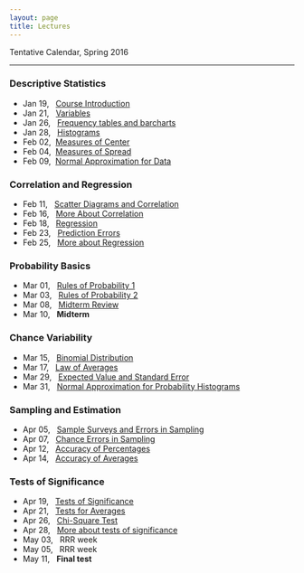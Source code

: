 ```yaml
---
layout: page
title: Lectures
---
```


Tentative Calendar, Spring 2016

<hr>

### Descriptive Statistics

<ul class="fa-ul">
  <li>
    <a href="01-course-introduction"><i class="fa-li fa fa-thumb-tack"></i></a> Jan 19, &nbsp;&nbsp;<a href="https://docs.google.com/presentation/d/1INcVjbNz9AvNkQTqOG-zXSk45hEdpTHRdMuRt5hYwDA/pub?start=false&loop=false&delayms=3000" target="_blank">Course Introduction</a>
  </li>
  <li>
    <a href="02-variables"><i class="fa-li fa fa-thumb-tack"></i></a> Jan 21, &nbsp;&nbsp;<a href="https://docs.google.com/presentation/d/1k0Ti3489qKExV-X9VzgOq0rCRk0EcjsEB800TDyvfG0/pub?start=false&loop=false&delayms=3000" target="_blank">Variables</a>
  </li>
  <li>
    <a href="03-histograms"><i class="fa-li fa fa-thumb-tack"></i></a> Jan 26, &nbsp;&nbsp;<a href="https://docs.google.com/presentation/d/1heCjLPzYlMzdPGlQKHiGaNFrSRRFmEBVladO9ZNssFI/pub?start=false&loop=false&delayms=3000" target="_blank">Frequency tables and barcharts</a>
  </li>
  <li>
    <a href="03-histograms"><i class="fa-li fa fa-thumb-tack"></i></a> Jan 28, &nbsp;&nbsp;<a href="https://docs.google.com/presentation/d/1heCjLPzYlMzdPGlQKHiGaNFrSRRFmEBVladO9ZNssFI/pub?start=false&loop=false&delayms=3000" target="_blank">Histograms</a>
  </li>
  <li>
    <a href="04-measures-center"><i class="fa-li fa fa-thumb-tack"></i></a> Feb 02, &nbsp;<a href="https://docs.google.com/presentation/d/15jjBpSkQmYs99S8A2yvGGR4lwusUcJgBXZYU88158pE/pub?start=false&loop=false&delayms=3000" target="_blank">Measures of Center</a>
  </li>
  <li>
    <a href="05-measures-spread"><i class="fa-li fa fa-thumb-tack"></i></a> Feb 04, &nbsp;<a href="https://docs.google.com/presentation/d/1olNOkShLZTBwEywn1AsuX92PvimntXoKMn7eRDh5MRE/pub?start=false&loop=false&delayms=3000" target="_blank">Measures of Spread</a>
  </li>
  <li>
    <a href="06-normal-data"><i class="fa-li fa fa-thumb-tack"></i></a> Feb 09, &nbsp;<a href="06-normal-data">Normal Approximation for Data</a>
  </li>
</ul>


### Correlation and Regression

<ul class="fa-ul">
  <li>
    <a href="07-scatter-diagrams"><i class="fa-li fa fa-thumb-tack"></i></a> Feb 11, &nbsp;&nbsp;<a href="https://docs.google.com/presentation/d/1qLtoiX8CrpHL70lZ8LBQN0F-xHuwEnhpVNZalaBnSM8/pub?start=false&loop=false&delayms=3000" target="_blank">Scatter Diagrams and Correlation</a>
  </li>
  <li>
    <a href="08-correlation"><i class="fa-li fa fa-thumb-tack"></i></a> Feb 16, &nbsp;&nbsp;<a href="https://docs.google.com/presentation/d/1TNmvkcGnhIpZ3N-XLEJwuOcG9tDd6KbdIDzU4K6wivE/pub?start=false&loop=false&delayms=3000" target="_blank">More About Correlation</a>
  </li>
  <li>
    <a href="09-regression"><i class="fa-li fa fa-thumb-tack"></i></a> Feb 18, &nbsp;&nbsp;<a href="https://docs.google.com/presentation/d/10eQJ3DxVVuC00mQ5aEBNb0nWZh8oX-vJ5mCJRQH39VA/pub?start=false&loop=false&delayms=3000" target="_blank">Regression</a>
  </li>
  <li>
    <a href="10-prediction-errors"><i class="fa-li fa fa-thumb-tack"></i></a> Feb 23, &nbsp;&nbsp;<a href="https://docs.google.com/presentation/d/1KSws7X-9jr1YWtJwPUmdnooodMqBMzRLjDWhsgq04Iw/pub?start=false&loop=false&delayms=3000" target="_blank">Prediction Errors</a>
  </li>
  <li>
    <a href="10-prediction-errors"><i class="fa-li fa fa-thumb-tack"></i></a> Feb 25, &nbsp;&nbsp;<a href="https://docs.google.com/presentation/d/1KSws7X-9jr1YWtJwPUmdnooodMqBMzRLjDWhsgq04Iw/pub?start=false&loop=false&delayms=3000" target="_blank">More about Regression</a>
  </li>
</ul>


### Probability Basics

<ul class="fa-ul">
  <li>
    <a href="12-probability-rules1"><i class="fa-li fa fa-thumb-tack"></i></a> Mar 01, &nbsp;&nbsp;<a href="https://docs.google.com/presentation/d/1cgU096Vr5Ep30rXoQ68940YbbCM7wvpznsC623Zx5N0/pub?start=false&loop=false&delayms=3000" target="_blank">Rules of Probability 1</a>
  </li>
  <li>
    <a href="13-probability-rules2"><i class="fa-li fa fa-thumb-tack"></i></a> Mar 03, &nbsp;&nbsp;<a href="https://docs.google.com/presentation/d/1C-bEAHd3naLPxk_WDSrMuWHd9kMdVVo7vh2x9lWaFvc/pub?start=false&loop=false&delayms=3000" target="_blank">Rules of Probability 2</a>
  </li>
  <li>
    <a href=""><i class="fa-li fa fa-thumb-tack"></i></a> Mar 08, &nbsp;&nbsp;<a href="">Midterm Review</a>
  </li>
  <li>
    <i class="fa-li fa fa-thumb-tack"></i> Mar 10, &nbsp;&nbsp;<b>Midterm</b>
  </li>
</ul>


### Chance Variability

<ul class="fa-ul">
  <li>
    <a href="14-binomial"><i class="fa-li fa fa-thumb-tack"></i></a> Mar 15, &nbsp;&nbsp;<a href="https://docs.google.com/presentation/d/1M6Xk1xwAmdewO1K5lVIAOXz45LcIfvrZOgzQs9EXc1c/pub?start=false&loop=false&delayms=3000" target="_blank">Binomial Distribution</a>
  </li>
  <li>
    <a href="15-law-averages"><i class="fa-li fa fa-thumb-tack"></i></a> Mar 17, &nbsp;&nbsp;<a href="https://docs.google.com/presentation/d/1WDS0RyPXBjo0kgYSC5AIR33Vr78lKbOURXqJ2TMXvtI/pub?start=false&loop=false&delayms=3000" target="_blank">Law of Averages</a>
  </li>
  <li>
    <a href="16-expvalue-stderror"><i class="fa-li fa fa-thumb-tack"></i></a> Mar 29, &nbsp;&nbsp;<a href="https://docs.google.com/presentation/d/1QCSwf7zN80253dLYUAkZ3C4h01M6rLTFJ33h1tFD9To/pub?start=false&loop=false&delayms=3000" target="_blank">Expected Value and Standard Error</a>
  </li>
  <li>
    <a href="17-probability-histograms"><i class="fa-li fa fa-thumb-tack"></i></a> Mar 31, &nbsp;&nbsp;<a href="https://docs.google.com/presentation/d/1AZ61AYdl1mmT3Uy1XebT8qpTbbR7uqiP0y_n740Vp8E/pub?start=false&loop=false&delayms=3000" target="_blank">Normal Approximation for Probability Histograms</a>
  </li>
</ul>


### Sampling and Estimation

<ul class="fa-ul">
  <li>
    <a href="18-sample-surveys"><i class="fa-li fa fa-thumb-tack"></i></a> Apr 05, &nbsp;&nbsp;<a href="https://docs.google.com/presentation/d/1n-zZKPrpCoNqhf1hnDlUNVx-XL_qxdZgwngeKWMULiM/pub?start=false&loop=false&delayms=3000" target="_blank">Sample Surveys and Errors in Sampling</a>
  </li>
  <li>
    <a href="19-sampling-errors"><i class="fa-li fa fa-thumb-tack"></i></a> Apr 07, &nbsp;&nbsp;<a href="https://docs.google.com/presentation/d/1jRFpoepvu7RWwl6fsxPD7wFkdhZk83dlLwzb9SNMXSE/pub?start=false&loop=false&delayms=3000" target="_blank">Chance Errors in Sampling</a>
  </li>
  <li>
    <a href="20-accuracy-percentages"><i class="fa-li fa fa-thumb-tack"></i></a> Apr 12, &nbsp;&nbsp;<a href="https://docs.google.com/presentation/d/1Ia5dA9BuEHUTX0dxLRJ9RervShAHmtqk8Si8hXPak-0/pub?start=false&loop=false&delayms=3000" target="_blank">Accuracy of Percentages</a>
  </li>
  <li>
    <a href="21-accuracy-averages"><i class="fa-li fa fa-thumb-tack"></i></a> Apr 14, &nbsp;&nbsp;<a href="https://docs.google.com/presentation/d/1FnUXMu_5qYST5Stou895O_vUjdAULxeyxhvrGImAVEA/pub?start=false&loop=false&delayms=3000" target="_blank">Accuracy of Averages</a>
  </li>
</ul>


### Tests of Significance

<ul class="fa-ul">
  <li>
    <a href="22-hypothesis-tests"><i class="fa-li fa fa-thumb-tack"></i></a> Apr 19, &nbsp;&nbsp;<a href="https://docs.google.com/presentation/d/1FQN-qh-plq87aB1d2vOUoi3YVLl6LE28uYUhXS5RFcI/pub?start=false&loop=false&delayms=3000" target="_blank">Tests of Significance</a>
  </li>
  <li>
    <a href=""><i class="fa-li fa fa-thumb-tack"></i></a> Apr 21, &nbsp;&nbsp;<a href="">Tests for Averages</a>
  </li>
  <li>
    <a href=""><i class="fa-li fa fa-thumb-tack"></i></a> Apr 26, &nbsp;&nbsp;<a href="">Chi-Square Test</a>
  </li>
  <li>
    <a href=""><i class="fa-li fa fa-thumb-tack"></i></a> Apr 28, &nbsp;&nbsp;<a href="">More about tests of significance</a>
  </li>
  <li>
    <i class="fa-li fa fa-thumb-tack"></i> May 03, &nbsp;&nbsp;RRR week
  </li>
  <li>
    <i class="fa-li fa fa-thumb-tack"></i> May 05, &nbsp;&nbsp;RRR week
  </li>
  <li>
    <i class="fa-li fa fa-thumb-tack"></i> May 11, &nbsp;&nbsp;<b>Final test</b>
  </li>
</ul>

